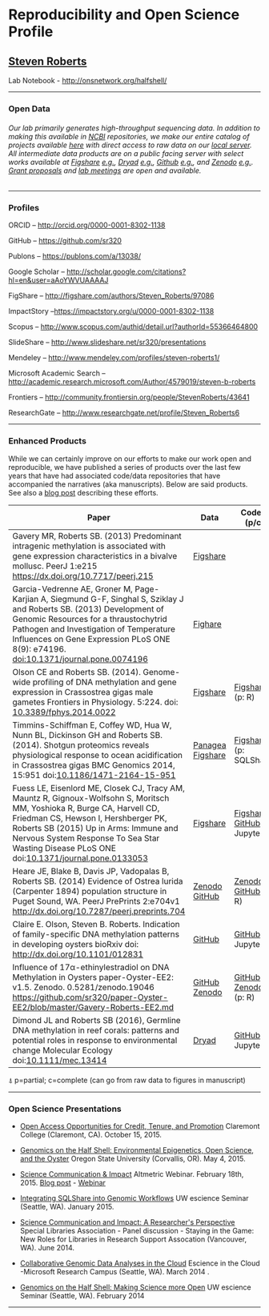 <!---
This page is a template for creating your own Reproducibility and Open Science Profile page .
-->

# Reproducibility and Open Science Profile

## [Steven Roberts](http://robertslab.info)

Lab Notebook - http://onsnetwork.org/halfshell/

---


### Open Data
###### Our lab primarily generates high-throughput sequencing data. In addition to making this available in [NCBI](http://www.ncbi.nlm.nih.gov/) repositories, we make our entire catalog of projects available [here](https://www.google.com/fusiontables/DataSource?docid=13IxnqIZ_2Xpz_HE-3YcnU_egASYz9ZlA0PYIDGLN) with direct access to raw data on our [local server](http://owl.fish.washington.edu/nightingales/). All intermediate data products are on a public facing server with select works available at [Figshare](https://figshare.com/) [_e.g._](https://figshare.com/s/7733b8df67f1f70152a8), [Dryad](http://datadryad.org/) [_e.g._](http://datadryad.org/resource/doi:10.5061/dryad.pq827), [Github](https://github.com/) [_e.g._](https://github.com/sr320/paper-Oyster-EE2), and [Zenodo](https://zenodo.org/) [_e.g._](https://zenodo.org/record/30373). [Grant proposals](https://github.com/sr320/LabDocs/blob/master/Proposal_database.md) and [lab meetings](https://www.youtube.com/playlist?list=PLLDVqNxOKWsQSCKgQ3OwW4JidvPfEgyJd) are open and available.

---


### Profiles


ORCID – http://orcid.org/0000-0001-8302-1138

GitHub – https://github.com/sr320

Publons – https://publons.com/a/13038/ 

Google Scholar – http://scholar.google.com/citations?hl=en&user=aAoYWVUAAAAJ

FigShare – http://figshare.com/authors/Steven_Roberts/97086

ImpactStory –https://impactstory.org/u/0000-0001-8302-1138

Scopus – http://www.scopus.com/authid/detail.url?authorId=55366464800

SlideShare – http://www.slideshare.net/sr320/presentations

Mendeley – http://www.mendeley.com/profiles/steven-roberts1/

Microsoft Academic Search – http://academic.research.microsoft.com/Author/4579019/steven-b-roberts

Frontiers – http://community.frontiersin.org/people/StevenRoberts/43641 

ResearchGate – http://www.researchgate.net/profile/Steven_Roberts6


---




### Enhanced Products
While we can certainly improve on our efforts to make our work open and reproducible, we have published a series of products over the last few years that have had associated code/data repositories that have accompanied the narratives (aka manuscripts). Below are said products. See also a [blog post](http://faculty.washington.edu/sr320/?p=11381) describing these efforts.

Paper | Data | Code ⍋ (p/c)
------|------|-------
Gavery MR, Roberts SB. (2013) Predominant intragenic methylation is associated with gene expression characteristics in a bivalve mollusc. PeerJ 1:e215 <https://dx.doi.org/10.7717/peerj.215> | [Figshare](http://figshare.com/articles/Crassostrea_gigas_high_throughput_bisulfite_sequencing_gill_tissue_/749728)||
Garcia-Vedrenne AE, Groner M, Page-Karjian A, Siegmund G-F, Singhal S, Sziklay J and Roberts SB. (2013) Development of Genomic Resources for a thraustochytrid Pathogen and Investigation of Temperature Influences on Gene Expression PLoS ONE 8(9): e74196. [doi:10.1371/journal.pone.0074196](http://journals.plos.org/plosone/article?id=10.1371/journal.pone.0074196) | [Fighare](http://figshare.com/articles/QPX_Genome_Browser_Feature_Tracks/701214) 
Olson CE and Roberts SB. (2014). Genome-wide profiling of DNA methylation and gene expression in Crassostrea gigas male gametes Frontiers in Physiology. 5:224. doi: [10.3389/fphys.2014.0022](http://journal.frontiersin.org/article/10.3389/fphys.2014.00224/abstract) | [Figshare](http://figshare.com/articles/Crassostrea_gigas_male_gonad_transcriptional_data_comparison/1004464) | [Figshare](http://figshare.com/articles/Crassostrea_gigas_male_gonad_transcriptional_data_comparison/1004464) (p: R)
Timmins-Schiffman E, Coffey WD, Hua W, Nunn BL, Dickinson GH and Roberts SB. (2014). Shotgun proteomics reveals physiological response to ocean acidification in Crassostrea gigas BMC Genomics 2014, 15:951 doi:[10.1186/1471-2164-15-951](http://www.biomedcentral.com/1471-2164/15/951) | [Panagea](http://doi.pangaea.de/10.1594/PANGAEA.837671) [Figshare](http://figshare.com/articles/iPath2_supplemental_information/899908) | [Figshare](http://figshare.com/articles/SQLShare_workflow_for_proteomics_analysis/894323) (p: SQLShare)
Fuess LE, Eisenlord ME, Closek CJ, Tracy AM, Mauntz R, Gignoux-Wolfsohn S, Moritsch MM, Yoshioka R, Burge CA, Harvell CD, Friedman CS, Hewson I, Hershberger PK, Roberts SB (2015) Up in Arms: Immune and Nervous System Response To Sea Star Wasting Disease PLoS ONE doi:[10.1371/journal.pone.0133053](http://journals.plos.org/plosone/article?id=10.1371/journal.pone.0133053) | [Figshare](http://figshare.com/articles/eimd_sswd_v1_0_Supplemental_Jupyter_notebooks_and_data/1441384) | [Figshare](http://figshare.com/articles/eimd_sswd_v1_0_Supplemental_Jupyter_notebooks_and_data/1441384) [GitHub](https://github.com/sr320/eimd-sswd) (c: Jupyter)
Heare JE, Blake B, Davis JP, Vadopalas B, Roberts SB. (2014) Evidence of Ostrea lurida (Carpenter 1894) population structure in Puget Sound, WA. PeerJ PrePrints 2:e704v1 <http://dx.doi.org/10.7287/peerj.preprints.704> | [Zenodo](https://zenodo.org/record/30373) [GitHub](https://github.com/jheare/OluridaSurvey2014) | [Zenodo](https://zenodo.org/record/30373) [GitHub](https://github.com/jheare/OluridaSurvey2014) (c: R)
Claire E. Olson, Steven B. Roberts. Indication of family-specific DNA methylation patterns in developing oysters bioRxiv doi: <http://dx.doi.org/10.1101/012831> | [GitHub](https://github.com/che625/olson-ms-nb) | [GitHub](https://github.com/che625/olson-ms-nb) (c: Jupyter)
Influence of 17α-ethinylestradiol on DNA Methylation in Oysters paper-Oyster-EE2: v1.5. Zenodo. 0.5281/zenodo.19046 <https://github.com/sr320/paper-Oyster-EE2/blob/master/Gavery-Roberts-EE2.md> | [GitHub](https://github.com/sr320/paper-Oyster-EE2) [Zenodo](https://zenodo.org/record/19046#.Vx5vD-aDFBc) | [GitHub](https://github.com/sr320/paper-Oyster-EE2) [Zenodo](https://zenodo.org/record/19046#.Vx5vD-aDFBc) (p: R)
Dimond JL and Roberts SB  (2016), Germline DNA methylation in reef corals: patterns and potential roles in response to environmental change Molecular Ecology doi:[10.1111/mec.13414](http://onlinelibrary.wiley.com/doi/10.1111/mec.13414/abstract) <span data-badge-popover="right" data-badge-type="2" data-doi="10.1111/mec.13414" data-hide-no-mentions="true" class="altmetric-embed"></span> | [Dryad](http://datadryad.org/resource/doi:10.5061/dryad.pq827) | [GitHub](https://github.com/jldimond/Coral-CpG) (c: Jupyter)

⍋ p=partial; c=complete (can go from raw data to figures in manuscript)


---
### Open Science Presentations 


* [Open Access Opportunities for Credit, Tenure, and Promotion](https://github.com/sr320/talk-CC-OA-2015) Claremont College (Claremont, CA). October 15, 2015.

* [Genomics on the Half Shell: Environmental Epigenetics, Open Science, and the Oyster](https://github.com/sr320/talk-osu-2015) Oregon State University (Corvallis, OR). May 4, 2015.


* [Science Communication & Impact](https://github.com/sr320/LabDocs/blob/master/slidedecks/2015-Altmetrics.pdf) Altmetric Webinar. February 18th, 2015. [Blog post](http://www.digital-science.com/blog/events/applied-altmetrics-researchers-in-action/) - [Webinar](http://godigitalscience.com/view/mail?iID=Y9PXAVDJMH5JVAUPJU79)

* [Integrating SQLShare into Genomic Workflows](https://github.com/sr320/escience-talk-sqlshare-2015) UW escience Seminar  (Seattle, WA). January 2015.       

* [Science Communication and Impact: A Researcher's Perspective](http://www.slideshare.net/sr320/science-communication-and-impact-a-researchers-perspective) Special Libraries Association - Panel discussion - Staying in the Game: New Roles for Libraries in Research Support Assocation (Vancouver, WA). June 2014.      
			

* [Collaborative Genomic Data Analyses in the Cloud](http://www.slideshare.net/sr320/escience-roberts-microsoft) Escience in the Cloud -Microsoft Research Campus (Seattle, WA). March 2014	.		

* [Genomics on the Half Shell: Making Science more Open](http://www.slideshare.net/sr320/escience-roberts) UW escience Seminar (Seattle, WA). February 2014

---
	
